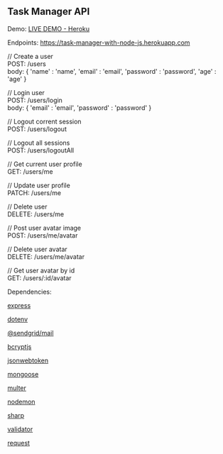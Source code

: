 

## Task Manager API

Demo: <a href="https://task-manager-with-node-js.herokuapp.com/"> LIVE DEMO - Heroku </a>


Endpoints: 
https://task-manager-with-node-js.herokuapp.com

// Create a user <br>
POST: /users <br>
body: {
    'name' : 'name',
    'email' : 'email',
    'password' : 'password',
    'age' : 'age'
} <br>


// Login user <br>
POST: /users/login <br>
body: {
    'email' : 'email',
    'password' : 'password'
} 

// Logout corrent session <br>
POST: /users/logout

// Logout all sessions <br>
POST: /users/logoutAll

// Get current user profile <br>
GET: /users/me

// Update user profile <br>
PATCH: /users/me

// Delete user <br>
DELETE: /users/me

// Post user avatar image <br>
POST: /users/me/avatar

// Delete user avatar <br>
DELETE: /users/me/avatar

// Get user avatar by id <br>
GET: /users/:id/avatar

Dependencies:
<p><a href="https://github.com/expressjs/express"> express </a></p>
<p><a href="https://github.com/motdotla/dotenv#readme"> dotenv </a></p>
<p><a href="https://github.com/sendgrid/sendgrid-nodejs"> @sendgrid/mail </a></p>
<p><a href="https://github.com/dcodeIO/bcrypt.js#readme"> bcryptjs </a></p>
<p><a href="https://github.com/auth0/node-jsonwebtoken#readme"> jsonwebtoken </a></p>
<p><a href="https://github.com/Automattic/mongoose"> mongoose </a></p>
<p><a href="https://github.com/expressjs/multer#readme"> multer </a></p>
<p><a href="https://github.com/remy/nodemon"> nodemon </a></p>
<p><a href="https://github.com/lovell/sharp"> sharp </a></p>
<p><a href="https://github.com/chriso/validator.js"> validator </a></p>
<p><a href="https://github.com/request/request#readme"> request </a></p>
